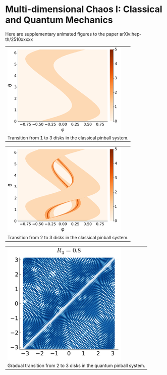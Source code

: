 # Multi-dimensional Chaos I: Classical and Quantum Mechanics

Here are supplementary animated figures to the paper arXiv:hep-th/2510xxxxx

<table>
  <tr>
    <td><img src="figures/disks123.gif" width="360"/></td>
  </tr>
  <tr>
    <td colspan="2" align="center">Transition from 1 to 3 disks in the classical pinball system. </td>
  </tr>
</table>

<table>
  <tr>
    <td><img src="figures/disks23.gif" width="360"/></td>
  </tr>
  <tr>
    <td colspan="2" align="center">Transition from 2 to 3 disks in the classical pinball system. </td>
  </tr>
</table>

<table>
  <tr>
    <td><img src="figures/disk23quantum.gif" width="360"/></td>
  </tr>
  <tr>
    <td colspan="2" align="center">Gradual transition from 2 to 3 disks in the quantum pinball system. </td>
  </tr>
</table>
